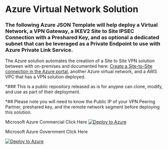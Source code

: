 
# Azure Virtual Network Solution

### The following Azure JSON Template will help deploy a Virtual Network, a VPN Gateway, a IKEV2 Site to Site IPSEC Connection with a Preshared Key, and as optional a dedicated subnet that can be leveraged as a Private Endpoint to use with Azure Private Link Service. 

The Azure solution automates the creatiion of a Site to Site VPN solution between with on-premises and documented here: [Create a Site-to-Site connection in the Azure portal](https://docs.microsoft.com/en-us/azure/vpn-gateway/tutorial-site-to-site-portal), another Azure virtual network, and a AWS VPC that has a VPN solution deployed.

*### This is a public repository released as is for anypne can clone, modify, and use as part of their deployment. 

*## Please note you will need to know the Public IP of your VPN Peering Partner, preshared key, and the remote network segment before deploying this solution.


Microsoft Azure Commercial Click Here 
[![Deploy to Azure](https://aka.ms/deploytoazurebutton)](https://portal.azure.com/#create/Microsoft.Template/uri/https%3A%2F%2Fraw.githubusercontent.com%2Fadelagar%2Fazurefwp%2Fmain%2Fazuredeploy.json) 




Microsoft Azure Government Click Here

[![Deploy to Azure](https://aka.ms/deploytoazurebutton)](https://portal.azure.us/#create/Microsoft.Template/uri/https%3A%2F%2Fraw.githubusercontent.com%2Fadelagar%2Fazurefwp%2Fmain%2Fazuredeploy.json) 
